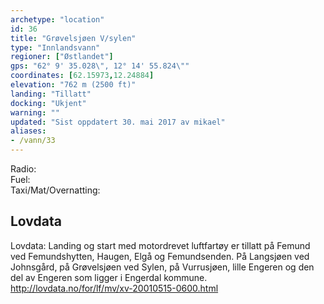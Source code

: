 ```yaml
---
archetype: "location"
id: 36
title: "Grøvelsjøen V/sylen"
type: "Innlandsvann"
regioner: ["Østlandet"]
gps: "62° 9' 35.028\", 12° 14' 55.824\""
coordinates: [62.15973,12.24884]
elevation: "762 m (2500 ft)"
landing: "Tillatt"
docking: "Ukjent"
warning: ""
updated: "Sist oppdatert 30. mai 2017 av mikael"
aliases:
- /vann/33
---
```


Radio:\
Fuel:\
Taxi/Mat/Overnatting:

## Lovdata

Lovdata: Landing og start med motordrevet luftfartøy er tillatt på Femund ved Femundshytten, Haugen, Elgå og Femundsenden. På Langsjøen ved Johnsgård, på Grøvelsjøen ved Sylen, på Vurrusjøen, lille Engeren og den del av Engeren som ligger i Engerdal kommune.\
http://lovdata.no/for/lf/mv/xv-20010515-0600.html
